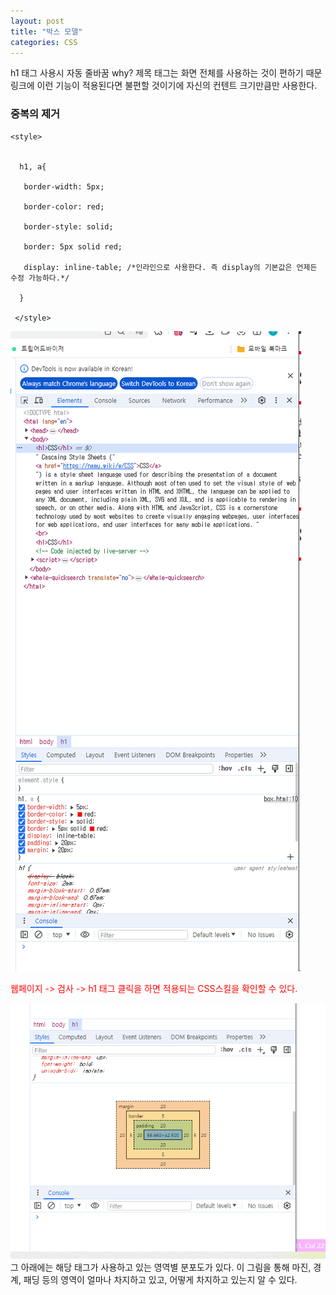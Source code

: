 ```yaml
---
layout: post
title: "박스 모델"
categories: CSS
---
```


h1 태그 사용시 자동 줄바꿈
why? 제목 태그는 화면 전체를 사용하는 것이 편하기 때문
링크에 이런 기능이 적용된다면 불편할 것이기에 자신의 컨텐트 크기만큼만 사용한다.
### 중복의 제거

```
<style>


  h1, a{

   border-width: 5px;

   border-color: red;

   border-style: solid;

   border: 5px solid red;

   display: inline-table; /*인라인으로 사용한다. 즉 display의 기본값은 언제든 수정 가능하다.*/

  }

 </style>
```

![/assets/images/2024-07-22-1.png](<../assets/images/2024-07-22-1.png>)

<span style="color:rgb(255, 0, 0)">웹페이지 -> 검사 -> h1 태그 클릭을 하면 적용되는 CSS스킬을 확인할 수 있다.</span> 

![/assets/images/2024-07-22-2.png](<../assets/images/2024-07-22-2.png>)
그 아래에는 해당 태그가 사용하고 있는 영역별 분포도가 있다.
이 그림을 통해 마진, 경계, 패딩 등의 영역이 얼마나 차지하고 있고, 어떻게 차지하고 있는지 알 수 있다.